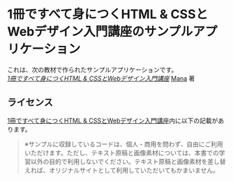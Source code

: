 # 1冊ですべて身につくHTML & CSSとWebデザイン入門講座のサンプルアプリケーション

これは、次の教材で作られたサンプルアプリケーションです。   
[*1冊ですべて身につくHTML & CSSとWebデザイン入門講座*](https://www.sbcr.jp/product/4797398892/)
[Mana](https://twitter.com/chibimana) 著

## ライセンス

[1冊ですべて身につくHTML & CSSとWebデザイン入門講座](https://www.sbcr.jp/product/4797398892/)内に以下の記載があります。

> ※サンプルに収録しているコードは、個人・商用を問わず、自由にご利用いただけます。ただし、テキスト原稿と画像素材については、本書での学習以外の目的で利用しないでください。テキスト原稿と画像素材を差し替えれば、オリジナルサイトとして利用していただいてもかまいません。